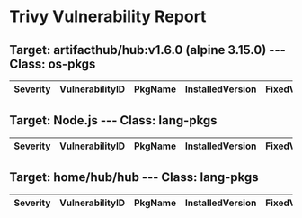 # Trivy Vulnerability Report

## Target: artifacthub/hub:v1.6.0 (alpine 3.15.0) --- Class: os-pkgs
|Severity|VulnerabilityID|PkgName|InstalledVersion|FixedVersion|
|--------|---------------|-------|----------------|------------|

## Target: Node.js --- Class: lang-pkgs
|Severity|VulnerabilityID|PkgName|InstalledVersion|FixedVersion|
|--------|---------------|-------|----------------|------------|

## Target: home/hub/hub --- Class: lang-pkgs
|Severity|VulnerabilityID|PkgName|InstalledVersion|FixedVersion|
|--------|---------------|-------|----------------|------------|
